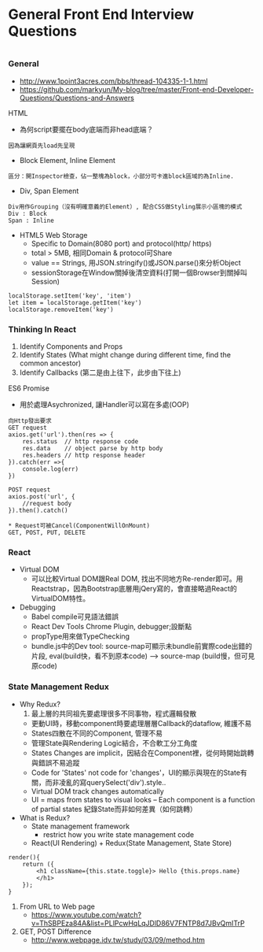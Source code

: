  # General Front End Interview Questions

# 

### General

+ http://www.1point3acres.com/bbs/thread-104335-1-1.html
+ https://github.com/markyun/My-blog/tree/master/Front-end-Developer-Questions/Questions-and-Answers
    
    
HTML

+ 為何script要擺在body底端而非head底端？
```
因為讓網頁先load先呈現
```
+ Block Element, Inline Element
```
區分：開Inspector檢查，佔一整塊為block，小部分可卡進block區域的為Inline.
```
+ Div, Span Element
```
Div用作Grouping（沒有明確意義的Element）, 配合CSS做Styling展示小區塊的模式
Div : Block
Span : Inline
```
+ HTML5 Web Storage
    + Specific to Domain(8080 port) and protocol(http/ https)
    + total > 5MB, 相同Domain & protocol可Share
    + value == Strings, 用JSON.stringify()或JSON.parse()來分析Object
    + sessionStorage在Window關掉後清空資料(打開一個Browser到關掉叫Session)
```
localStorage.setItem('key', 'item')
let item = localStorage.getItem('key')
localStorage.removeItem('key')
```
### Thinking In React
1. Identify Components and Props
2. Identify States (What might change during different time, find the common ancestor)
3. Identify Callbacks (第二是由上往下，此步由下往上)

ES6 Promise
+ 用於處理Asychronized, 讓Handler可以寫在多處(OOP)

```
向Http發出要求
GET request
axios.get('url').then(res => {
    res.status  // http response code
    res.data    // object parse by http body
    res.headers // http response header
}).catch(err =>{
    console.log(err)
})

POST request
axios.post('url', {
    //request body
}).then().catch()

* Request可被Cancel(ComponentWillOnMount)
GET, POST, PUT, DELETE
```

### React
+ Virtual DOM
    + 可以比較Virtual DOM跟Real DOM, 找出不同地方Re-render即可。用Reactstrap，因為Bootstrap底層用jQery寫的，會直接略過React的VirtualDOM特性。
+ Debugging
    + Babel compile可見語法錯誤
    + React Dev Tools Chrome Plugin, debugger;設斷點
    + propType用來做TypeChecking
    + bundle.js中的Dev tool: source-map可顯示未bundle前實際code出錯的片段, eval(build快，看不到原本code) --> source-map
    (build慢，但可見原code)

### State Management Redux
+ Why Redux?
    1. 最上層的共同祖先要處理很多不同事物，程式邏輯發散
    + 更動UI時，移動component時要處理層層Callback的dataflow, 維護不易
    + States四散在不同的Component, 管理不易
    + 管理State與Rendering Logic結合，不合軟工分工角度
    + States Changes are implicit，因結合在Component裡，從何時開始跳轉與錯誤不易追蹤
    + Code for 'States' not code for 'changes'，UI的顯示與現在的State有關，而非凌亂的寫querySelect('div').style..
    + Virtual DOM track changes automatically
    + UI = maps from states to visual looks – Each component is a function of partial states 紀錄State而非如何差異（如何跳轉）
+ What is Redux?
    + State management framework
        + restrict how you write state management code
    + React(UI Rendering) + Redux(State Management, State Store)
    
```
render(){
    return ({
        <h1 className={this.state.toggle}> Hello {this.props.name}
        </h1>
    });
}
```    


1. From  URL to Web page
    + https://www.youtube.com/watch?v=ThSBPEza84A&list=PLlPcwHqLqJDlD86V7FNTP8d7JBvQmITrP
2. GET, POST Difference
    + http://www.webpage.idv.tw/study/03/09/method.htm
